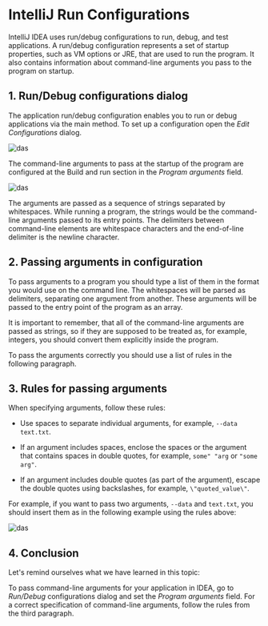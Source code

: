 # IntelliJ Run Configurations

IntelliJ IDEA uses run/debug configurations to run, debug, and test applications. A run/debug configuration represents a set of startup properties, such as VM options or JRE, that are used to run the program. It also contains information about command-line arguments you pass to the program on startup.

## 1. Run/Debug configurations dialog

The application run/debug configuration enables you to run or debug applications via the main method. To set up a configuration open the *Edit Configurations* dialog.

![das](https://ucarecdn.com/ecb4aebb-e84d-4c02-b3b0-ae03b746fbac/)

The command-line arguments to pass at the startup of the program are configured at the Build and run section in the *Program arguments* field.

![das](https://ucarecdn.com/21b215b5-4c0e-4633-8ba5-d5b7e8ca165e/)

The arguments are passed as a sequence of strings separated by whitespaces. While running a program, the strings would be the command-line arguments passed to its entry points. The delimiters between command-line elements are whitespace characters and the end-of-line delimiter is the newline character. 

## 2. Passing arguments in configuration

To pass arguments to a program you should type a list of them in the format you would use on the command line. The whitespaces will be parsed as delimiters, separating one argument from another. These arguments will be passed to the entry point of the program as an array.

It is important to remember, that all of the command-line arguments are passed as strings, so if they are supposed to be treated as, for example, integers, you should convert them explicitly inside the program.

To pass the arguments correctly you should use a list of rules in the following paragraph. 

## 3. Rules for passing arguments

When specifying arguments, follow these rules:

- Use spaces to separate individual arguments, for example, `--data text.txt`.

- If an argument includes spaces, enclose the spaces or the argument that contains spaces in double quotes, for example, `some" "arg` or `"some arg"`.

- If an argument includes double quotes (as part of the argument), escape the double quotes using backslashes, for example, `\"quoted_value\"`.

For example, if you want to pass two arguments, `--data` and `text.txt`, you should insert them as in the following example using the rules above:

![das](https://ucarecdn.com/4a33164c-bd1c-41eb-b3e0-10325ff56fbc/)

## 4. Conclusion

Let's remind ourselves what we have learned in this topic:

To pass command-line arguments for your application in IDEA, go to *Run/Debug* configurations dialog and set the *Program arguments* field.
For a correct specification of command-line arguments, follow the rules from the third paragraph.
